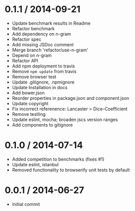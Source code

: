 
0.1.1 / 2014-09-21
==================

 * Update benchmark results in Readme
 * Refactor benchmark
 * Add dependency on n-gram
 * Refactor spec
 * Add missing JSDoc comment
 * Merge branch 'refactor/use-n-gram'
 * Depend on n-gram
 * Refactor API
 * Add npm deployment to travis
 * Remove `npm update` from travis
 * Remove browser test
 * Update .gitignore, .npmignore
 * Update Installation in docs
 * Add bower.json
 * Reorder properties in package.json and component.json
 * Update copyright
 * Fix incorrect referenence: Lancaster > Dice-Coefficient
 * Remove testling
 * Update eslint, mocha; broaden jscs version ranges
 * Add components to gitignore

0.1.0 / 2014-07-14
==================

 * Added competition to benchmarks (fixes #1)
 * Update eslint, istanbul
 * Removed functionality to browserify unit tests by default

0.0.1 / 2014-06-27
==================

 * Initial commit

